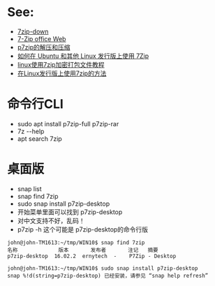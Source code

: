 # See:
- [7zip-down](https://7zip.org/download.html)
- [7-Zip office Web](https://7zip.org/)
- [p7zip的解压和压缩](https://blog.csdn.net/u013991521/article/details/49624561)
- [如何在 Ubuntu 和其他 Linux 发行版上使用 7Zip](https://zhuanlan.zhihu.com/p/65791205)
- [linux使用7zip加密打包文件教程](https://www.livelu.com/202004377.html)
- [ 在Linux发行版上使用7zip的方法](https://www.cnblogs.com/linuxprobe-sarah/p/10920389.html)

# 命令行CLI
- sudo apt install p7zip-full p7zip-rar
- 7z --help
- apt search 7zip

# 桌面版
 - snap list
 - snap find 7zip
 - sudo snap install p7zip-desktop
 - 开始菜单里面可以找到 p7zip-desktop
 - 对中文支持不好，乱码！
 - p7zip -h 这个可能是 p7zip-desktop的命令行版
 
 ```
john@john-TM1613:~/tmp/WIN10$ snap find 7zip
名称             版本       发布者       注记   摘要
p7zip-desktop  16.02.2  ernytech  -    P7Zip - Desktop

john@john-TM1613:~/tmp/WIN10$ sudo snap install p7zip-desktop
snap %!d(string=p7zip-desktop) 已经安装，请参见 “snap help refresh”

 ```
 


